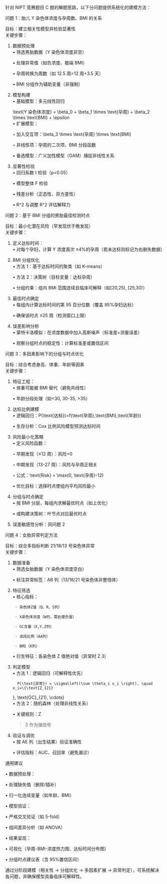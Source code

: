 针对 NIPT 竞赛题目 C 题的解题思路，以下分问题提供系统化的建模方法：

问题 1：胎儿 Y 染色体浓度与孕周数、BMI 的关系

目标：建立相关性模型并检验显著性  
关键步骤：

1. 数据预处理  
   • 筛选男胎数据（Y 染色体浓度非空）

    • 处理异常值（如负浓度、极端 BMI）

    • 孕周转换为周数（如 12.5 周=12 周+3.5 天）

    • BMI 分组作为辅助变量（非强制）

2. 模型构建  
   • 基础模型：多元线性回归

    \text{Y 染色体浓度} = \beta_0 + \beta_1 \times \text{孕周} + \beta_2 \times \text{BMI} + \epsilon  
    • 扩展模型：

    ◦ 加入交互项：\beta_3 \times \text{孕周} \times \text{BMI}

    ◦ 非线性项：孕周的二次项、BMI 分段函数

    • 备选模型：广义加性模型（GAM）捕捉非线性关系

3. 显著性检验  
   • 回归系数 t 检验（p<0.05）

    • 模型整体 F 检验

    • 残差分析（正态性、异方差性）

    • R^2 与调整 R^2 评估解释力

问题 2：基于 BMI 分组的男胎最佳检测时点

目标：最小化潜在风险（早发现优于晚发现）  
关键步骤：

1. 定义达标时间：  
   • 对每个孕妇，计算 Y 浓度首次 ≥4%的孕周（若未达标则标记为右删失数据）

2. BMI 分组优化  
   • 方法 1：基于达标时间的聚类（如 K-means）

    • 方法 2：决策树（目标变量：达标孕周）

    • 分组约束：组内 BMI 范围连续且临床可解释（如[20,25), [25,30)）

3. 最佳时点确定  
   • 每组内计算达标时间的第 95 百分位数（覆盖 95%孕妇达标）

    • 确保该时点 ≤25 周（检测窗口上限）

4. 误差影响分析  
   • 蒙特卡洛模拟：在浓度数据中加入高斯噪声（标准差=测量误差）

    • 观察分组时点的稳定性：计算标准差或置信区间

问题 3：多因素影响下的分组与时点优化

目标：综合考虑身高、体重、年龄等因素  
关键步骤：

1. 特征工程：  
   • 体重可能被 BMI 替代（避免共线性）

    • 年龄分段处理（如<30, 30-35, >35）

2. 达标比例建模  
   • 逻辑回归：P(\text{达标})=f(\text{孕周},\text{BMI},\text{年龄})

    • 生存分析：Cox 比例风险模型预测达标时间

3. 风险最小化策略  
   • 定义风险函数：

    ◦ 早期发现（≤12 周）：风险=0

    ◦ 中期发现（13-27 周）：风险与孕周正相关

    ◦ 公式：\text{Risk} = \max(0, \text{孕周}-12)

    • 优化目标：选择时点使组内平均风险最小

4. 分组与时点确定  
   • 按 BMI 分层，每组内求解最优时点（如上优化）

    • 或构建决策树：叶节点对应最优时点

5. 误差敏感性分析：同问题 2

问题 4：女胎异常判定方法

目标：综合多指标判断 21/18/13 号染色体异常  
关键步骤：

1.  数据准备  
    • 筛选女胎数据（Y 染色体浓度空白）

    • 标注异常标签：AB 列（13/18/21 号染色体非整倍体）

2.  特征筛选  
     • 核心指标：

         ◦ 染色体Z值（Q、R、S列）

         ◦ X染色体浓度（W列，需处理负值）

         ◦ GC含量（X,Y,Z列）

         ◦ 读段比例（AA列）

         ◦ BMI（K列）

    • 衍生特征：各染色体 Z 值绝对值（异常时 Z
    3）

3.  判定模型  
     • 方法 1：逻辑回归（可解释性优先）

          P(\text{异常}) = \sigma\left(\sum \theta_i x_i \right), \quad x_i=\{\text{Z_{21}

    }, \text{GC}\_{21}, \cdots\}  
     • 方法 2：随机森林（处理非线性关系）

    • 关键规则：Z

    > 3 作为强信号

4.  验证与调优  
    • 按 AE 列（出生结果）验证准确性

    • 评估指标：AUC、召回率（避免漏诊）

通用建议

• 数据预处理：

• 处理缺失值（删除/插补）

• 归一化连续变量（如年龄、BMI）

• 模型验证：

• 严格交叉验证（如 5-fold）

• 组间差异分析（如 ANOVA）

• 结果呈现：

• 可视化（孕周-BMI-浓度热力图、达标时间分布图）

• 分组时点建议表（含 95%置信区间）

通过分阶段建模（相关性 → 分组优化 → 多因素扩展 → 异常判定），可系统解决各问题，并确保模型具备临床可解释性。
